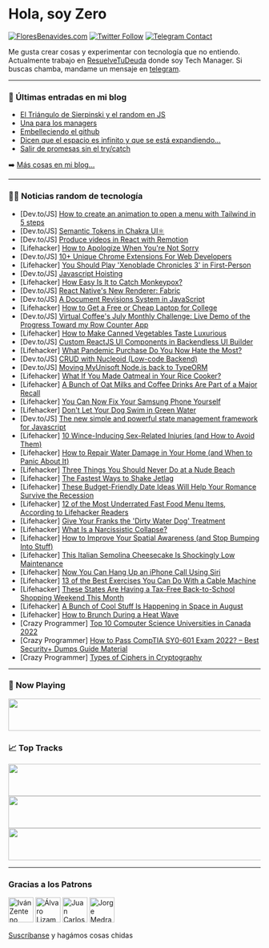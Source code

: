 # Hola, soy Zero

[![FloresBenavides.com](https://img.shields.io/website?down_message=oops&label=MiBlog&style=for-the-badge&up_message=online&url=https%3A%2F%2Ffloresbenavides.com)](https://floresbenavides.com) [![Twitter Follow](https://img.shields.io/twitter/follow/ZeroDragon?color=%231DA1F2&label=Follow&logo=twitter&logoColor=ffffff&style=for-the-badge)](https://twitter.com/zerodragon) [![Telegram Contact](https://img.shields.io/badge/escr%C3%ADbeme-ZeroDragon-%2326A5E4?style=for-the-badge&logo=telegram)](https://t.me/zerodragon)

Me gusta crear cosas y experimentar con tecnología que no entiendo.
Actualmente trabajo en [ResuelveTuDeuda](http://github.com/resuelve) donde soy Tech Manager.
Si buscas chamba, mandame un mensaje en [telegram](https://t.me/zerodragon).

---

### 📕 Últimas entradas en mi blog
<!-- BLOG-POST-LIST:START -->
- [El Triángulo de Sierpinski y el random en JS](https://floresbenavides.com/el-triangulo-de-sierpinski-y-el-random-en-js/)
- [Una para los managers](https://floresbenavides.com/una-para-los-managers/)
- [Embelleciendo el github](https://floresbenavides.com/embelleciendo-el-github/)
- [Dicen que el espacio es infinito y que se está expandiendo…](https://floresbenavides.com/dicen-que-el-espacio-es-infinito-y-que-se-esta-expandiendo/)
- [Salir de promesas sin el try/catch](https://floresbenavides.com/salir-de-promesas-sin-el-try-catch/)
<!-- BLOG-POST-LIST:END -->

➡️ [Más cosas en mi blog...](https://floresbenavides.com)

---

### 👨‍💻 Noticias random de tecnología
<!-- TECH-POSTS:START -->
- [Dev.to/JS] [How to create an animation to open a menu with Tailwind in 5 steps](https://dev.to/maysab/how-to-create-an-animation-to-open-a-menu-with-tailwind-in-5-steps-1llj)
- [Dev.to/JS] [Semantic Tokens in Chakra UI⚛](https://dev.to/paripsky/semantic-tokens-in-chakra-ui-4k1b)
- [Dev.to/JS] [Produce videos in React with Remotion](https://dev.to/asayerio_techblog/produce-videos-in-react-with-remotion-4g9b)
- [Lifehacker] [How to Apologize When You&#39;re Not Sorry](https://lifehacker.com/how-to-apologize-when-youre-not-sorry-1849361709)
- [Dev.to/JS] [10+ Unique Chrome Extensions For Web Developers](https://dev.to/mojodev/10-unique-chrome-extensions-for-web-developers-2n6g)
- [Lifehacker] [You Should Play &#39;Xenoblade Chronicles 3&#39; in First-Person](https://lifehacker.com/you-should-play-xenoblade-chronicles-3-in-first-person-1849361742)
- [Dev.to/JS] [Javascript Hoisting](https://dev.to/vasconevesxd/javascript-hoisting-4lod)
- [Lifehacker] [How Easy Is It to Catch Monkeypox?](https://lifehacker.com/how-easy-is-it-to-catch-monkeypox-1849361585)
- [Dev.to/JS] [React Native&#39;s New Renderer: Fabric](https://dev.to/theadultnoble_6/react-natives-new-renderer-fabric-5898)
- [Dev.to/JS] [A Document Revisions System in JavaScript](https://dev.to/kornatzky/a-document-revisions-system-in-javascript-1o3h)
- [Lifehacker] [How to Get a Free or Cheap Laptop for College](https://lifehacker.com/how-to-get-a-free-or-cheap-laptop-for-college-1849361096)
- [Dev.to/JS] [Virtual Coffee&#39;s July Monthly Challenge: Live Demo of the Progress Toward my Row Counter App](https://dev.to/rek990/virtual-coffees-july-monthly-challenge-live-demo-of-the-progress-toward-my-row-counter-app-3jd7)
- [Lifehacker] [How to Make Canned Vegetables Taste Luxurious](https://lifehacker.com/how-to-make-canned-vegetables-taste-luxurious-1849361325)
- [Dev.to/JS] [Custom ReactJS UI Components in Backendless UI Builder](https://dev.to/backendless/custom-reactjs-ui-components-in-backendless-ui-builder-4p4e)
- [Lifehacker] [What Pandemic Purchase Do You Now Hate the Most?](https://lifehacker.com/what-pandemic-purchase-do-you-now-hate-the-most-1849359879)
- [Dev.to/JS] [CRUD with Nucleoid &lpar;Low-code Backend&rpar;](https://dev.to/nucleoid/crud-with-nucleoid-low-code-backend-53c5)
- [Dev.to/JS] [Moving MyUnisoft Node.js back to TypeORM](https://dev.to/fraxken/moving-myunisoft-nodejs-back-to-typeorm-3fok)
- [Lifehacker] [What If You Made Oatmeal in Your Rice Cooker?](https://lifehacker.com/what-if-you-made-oatmeal-in-your-rice-cooker-1849360455)
- [Lifehacker] [A Bunch of Oat Milks and Coffee Drinks Are Part of a Major Recall](https://lifehacker.com/a-bunch-of-oat-milks-and-coffee-drinks-are-part-of-a-ma-1849360156)
- [Lifehacker] [You Can Now Fix Your Samsung Phone Yourself](https://lifehacker.com/you-can-now-fix-your-samsung-phone-yourself-1849359753)
- [Lifehacker] [Don&#39;t Let Your Dog Swim in Green Water](https://lifehacker.com/dont-let-your-dog-swim-in-green-water-1849359850)
- [Dev.to/JS] [The new simple and powerful state management framework for Javascript](https://dev.to/haneenmahdin/the-new-simple-and-powerful-state-management-framework-for-javascript-2jki)
- [Lifehacker] [10 Wince-Inducing Sex-Related Injuries &lpar;and How to Avoid Them&rpar;](https://lifehacker.com/10-wince-inducing-sex-related-injuries-and-how-to-avoi-1849358333)
- [Lifehacker] [How to Repair Water Damage in Your Home &lpar;and When to Panic About It&rpar;](https://lifehacker.com/how-to-repair-water-damage-in-your-home-and-when-to-pa-1849359633)
- [Lifehacker] [Three Things You Should Never Do at a Nude Beach](https://lifehacker.com/three-things-you-should-never-do-at-a-nude-beach-1849359678)
- [Lifehacker] [The Fastest Ways to Shake Jetlag](https://lifehacker.com/the-fastest-ways-to-shake-jetlag-1849359211)
- [Lifehacker] [These Budget-Friendly Date Ideas Will Help Your Romance Survive the Recession](https://lifehacker.com/these-budget-friendly-date-ideas-will-help-your-romance-1849357597)
- [Lifehacker] [12 of the Most Underrated Fast Food Menu Items, According to Lifehacker Readers](https://lifehacker.com/12-of-the-most-underrated-fast-food-menu-items-accordi-1849357360)
- [Lifehacker] [Give Your Franks the &#39;Dirty Water Dog&#39; Treatment](https://lifehacker.com/give-your-franks-the-dirty-water-dog-treatment-1849357413)
- [Lifehacker] [What Is a Narcissistic Collapse?](https://lifehacker.com/what-is-a-narcissistic-collapse-1849357008)
- [Lifehacker] [How to Improve Your Spatial Awareness &lpar;and Stop Bumping Into Stuff&rpar;](https://lifehacker.com/how-to-improve-your-spatial-awareness-and-stop-bumping-1849354731)
- [Lifehacker] [This Italian Semolina Cheesecake Is Shockingly Low Maintenance](https://lifehacker.com/this-italian-semolina-cheesecake-is-shockingly-low-main-1849356883)
- [Lifehacker] [Now You Can Hang Up an iPhone Call Using Siri](https://lifehacker.com/now-you-can-hang-up-an-iphone-call-using-siri-1849181769)
- [Lifehacker] [13 of the Best Exercises You Can Do With a Cable Machine](https://lifehacker.com/13-of-the-best-exercises-you-can-do-with-a-cable-machin-1849356941)
- [Lifehacker] [These States Are Having a Tax-Free Back-to-School Shopping Weekend This Month](https://lifehacker.com/these-states-are-having-a-tax-free-back-to-school-shopp-1849356915)
- [Lifehacker] [A Bunch of Cool Stuff Is Happening in Space in August](https://lifehacker.com/a-bunch-of-cool-shit-is-happening-in-space-in-august-1849356656)
- [Lifehacker] [How to Brunch During a Heat Wave](https://lifehacker.com/how-to-brunch-during-a-heat-wave-1849356507)
- [Crazy Programmer] [Top 10 Computer Science Universities in Canada 2022](https://www.thecrazyprogrammer.com/2022/07/computer-science-universities-in-canada.html)
- [Crazy Programmer] [How to Pass CompTIA SY0-601 Exam 2022? – Best Security+ Dumps Guide Material](https://www.thecrazyprogrammer.com/2022/07/how-to-pass-comptia-sy0-601-exam-2022.html)
- [Crazy Programmer] [Types of Ciphers in Cryptography](https://www.thecrazyprogrammer.com/2022/07/types-of-ciphers-in-cryptography.html)<!-- TECH-POSTS:END -->

---

### 🎵 Now Playing
<a href="https://spotify-now-playing-dun.vercel.app/now-playing?open"><img src="https://spotify-now-playing-dun.vercel.app/now-playing" width="540" height="64"></a>

### 📈 Top Tracks
<a href="https://spotify-now-playing-dun.vercel.app/top-tracks?i=1&open"><img src="https://spotify-now-playing-dun.vercel.app/top-tracks?i=1" width="540" height="64"></a>
<a href="https://spotify-now-playing-dun.vercel.app/top-tracks?i=2&open"><img src="https://spotify-now-playing-dun.vercel.app/top-tracks?i=2" width="540" height="64"></a>
<a href="https://spotify-now-playing-dun.vercel.app/top-tracks?i=3&open"><img src="https://spotify-now-playing-dun.vercel.app/top-tracks?i=3" width="540" height="64"></a>

---

### Gracias a los Patrons
[<img src="https://avatars.githubusercontent.com/u/243380?v=4" alt="Iván Zenteno" width="50px">](https://github.com/k001) [<img src="https://avatars.githubusercontent.com/u/19955639?v=4" alt="Álvaro Lizama" width="50px">](https://github.com/alvarolizama) [<img src="https://avatars.githubusercontent.com/u/2718753?v=4" alt="Juan Carlos Ruiz" width="50px">](https://github.com/JuanCrg90) [<img src="https://avatars.githubusercontent.com/u/37025?v=4" alt="Jorge Medrano" width="50px">](https://github.com/h1pp1e) 

[Suscríbanse](https://www.patreon.com/zerodragon) y hagámos cosas chidas
